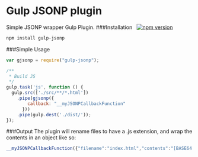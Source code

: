 Gulp JSONP plugin
===================
Simple JSONP wrapper Gulp Plugin.
###Installation &nbsp;  [![npm version](https://badge.fury.io/js/gulp-jsonp.svg)](http://badge.fury.io/js/gulp-jsonp)
```sh
npm install gulp-jsonp
```
###Simple Usage
```javascript
var gjsonp = require("gulp-jsonp");

/**
 * Build JS
 */
gulp.task('js', function () {
  gulp.src(['./src/**/*.html'])
    .pipe(gjsonp({
        callback: "__myJSONPCallbackFunction"
      }))
    .pipe(gulp.dest('./dist/'));
});
```
###Output
The plugin will rename files to have a .js extension, and wrap the contents in an object like so:
```javascript
__myJSONPCallbackFunction({"filename":"index.html","contents":"[BASE64 ENCODED CONTENTS]"});
```

